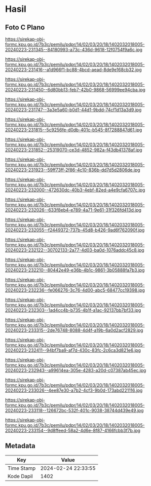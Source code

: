 # Hasil

## Foto C Plano

https://sirekap-obj-formc.kpu.go.id/7b3c/pemilu/pdpr/14/02/03/20/18/1402032018005-20240223-231345--84180993-a73c-436d-9618-12f0754f9a6c.jpg

https://sirekap-obj-formc.kpu.go.id/7b3c/pemilu/pdpr/14/02/03/20/18/1402032018005-20240223-231416--a1d966f1-bc88-4bcd-aead-8de9e168cb32.jpg

https://sirekap-obj-formc.kpu.go.id/7b3c/pemilu/pdpr/14/02/03/20/18/1402032018005-20240223-231450--6d80bb13-feb7-42b0-9868-56999ee94cba.jpg

https://sirekap-obj-formc.kpu.go.id/7b3c/pemilu/pdpr/14/02/03/20/18/1402032018005-20240223-231747--3a3e5a60-b0d1-44d1-9bdd-74cf1d13a3d9.jpg

https://sirekap-obj-formc.kpu.go.id/7b3c/pemilu/pdpr/14/02/03/20/18/1402032018005-20240223-231815--5c9256fe-d0db-401c-b545-8f7288847d61.jpg

https://sirekap-obj-formc.kpu.go.id/7b3c/pemilu/pdpr/14/02/03/20/18/1402032018005-20240223-231852--25319070-ce3d-4852-982a-f43db41378af.jpg

https://sirekap-obj-formc.kpu.go.id/7b3c/pemilu/pdpr/14/02/03/20/18/1402032018005-20240223-231923--59ff73ff-2f86-4c10-836b-dd7d5d2806de.jpg

https://sirekap-obj-formc.kpu.go.id/7b3c/pemilu/pdpr/14/02/03/20/18/1402032018005-20240223-232000--472630dc-40b3-4ebf-82ed-a4e9cfa6707c.jpg

https://sirekap-obj-formc.kpu.go.id/7b3c/pemilu/pdpr/14/02/03/20/18/1402032018005-20240223-232026--633f8eb4-e789-4a71-9e61-31f326fd413d.jpg

https://sirekap-obj-formc.kpu.go.id/7b3c/pemilu/pdpr/14/02/03/20/18/1402032018005-20240223-232055--f2449372-737b-45d8-b426-9ad6f762090f.jpg

https://sirekap-obj-formc.kpu.go.id/7b3c/pemilu/pdpr/14/02/03/20/18/1402032018005-20240223-232122--30702133-2a77-4d03-ba0d-1076addc45c8.jpg

https://sirekap-obj-formc.kpu.go.id/7b3c/pemilu/pdpr/14/02/03/20/18/1402032018005-20240223-232210--80442e49-e36b-4b1c-9861-3b05888fa7b3.jpg

https://sirekap-obj-formc.kpu.go.id/7b3c/pemilu/pdpr/14/02/03/20/18/1402032018005-20240223-232236--fe066276-3c76-4d00-abc5-68477cc19398.jpg

https://sirekap-obj-formc.kpu.go.id/7b3c/pemilu/pdpr/14/02/03/20/18/1402032018005-20240223-232303--1ad4cc4b-b735-4b1f-a1ac-92137bb7bf33.jpg

https://sirekap-obj-formc.kpu.go.id/7b3c/pemilu/pdpr/14/02/03/20/18/1402032018005-20240223-233315--2de76748-8088-4d4f-a19b-6a0d2acf2829.jpg

https://sirekap-obj-formc.kpu.go.id/7b3c/pemilu/pdpr/14/02/03/20/18/1402032018005-20240223-232411--94bf7ba9-af7d-430c-83fc-2c6ca3d821e6.jpg

https://sirekap-obj-formc.kpu.go.id/7b3c/pemilu/pdpr/14/02/03/20/18/1402032018005-20240223-232943--a99614ea-305e-4283-a20d-c07387ab45ec.jpg

https://sirekap-obj-formc.kpu.go.id/7b3c/pemilu/pdpr/14/02/03/20/18/1402032018005-20240223-233026--4ee87e30-a7b2-4cf3-9b0d-173abd221116.jpg

https://sirekap-obj-formc.kpu.go.id/7b3c/pemilu/pdpr/14/02/03/20/18/1402032018005-20240223-233118--126672bc-532f-401c-9038-38744d439e49.jpg

https://sirekap-obj-formc.kpu.go.id/7b3c/pemilu/pdpr/14/02/03/20/18/1402032018005-20240223-233154--9d8ffeed-58a2-4d6e-8f87-4166fcbb3f7b.jpg


## Metadata

| Key        | Value               |
| ---------- | ------------------- |
| Time Stamp | 2024-02-24 22:33:55 |
| Kode Dapil | 1402                |



